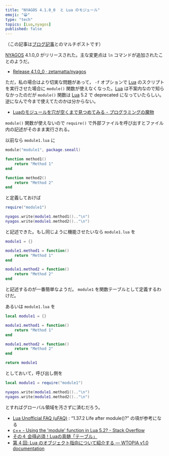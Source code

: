 ```yaml
---
title: "NYAGOS 4.1.0_0  と Lua のモジュール"
emoji: "😀"
type: "tech"
topics: [Lua,nyagos]
published: false
---
```

（この記事は[ブログ記事](http://text.baldanders.info/remark/2016/01/lua-module/)とのマルチポストです）

[NYAGOS] 4.1.0_0 がリリースされた。主な変更点は `ln` コマンドが追加されたことのようだ。

- [Release 4.1.0_0 · zetamatta/nyagos](https://github.com/zetamatta/nyagos/releases/tag/4.1.0_0)

ただ，私の場合はより切実な問題があって， `-f` オプションで [Lua] のスクリプトを実行させた場合に `module()` 関数が使えなくなった。[Lua] は不案内なので知らなかったのだが `module()` 関数は [Lua] 5.2 で deprecated になっていたらしい。逆になんで今まで使えてたのかは分からない。

- [Luaのモジュールを穴が空くまで見つめてみる - プログラミングの魔物](http://p-monster.hatenablog.com/entry/2013/02/13/205419)

`module()` 関数が使えないので `require()` で外部ファイルを呼び出すとファイル内の記述がそのまま実行される。

以前なら `module1.lua` に

```lua:module1.lua
module("module1", package.seeall)

function method1()
	return "Method 1"
end

function method2()
	return "Method 2"
end
```

と定義しておけば

```lua:run1.lua
require("module1")

nyagos.write(module1.method1().."\n")
nyagos.write(module1.method2().."\n")
```

と記述できた。もし同じように機能させたいなら `module1.lua` を

```lua:module1.lua
module1 = {}

module1.method1 = function()
	return "Method 1"
end

module1.method2 = function()
	return "Method 2"
end
```

と記述するのが一番簡単なようだ。 `module1` を関数テーブルとして定義するわけだ。

あるいは `module1.lua` を

```lua:module1.lua
local module1 = {}

module1.method1 = function()
	return "Method 1"
end

module1.method2 = function()
	return "Method 2"
end

return module1
```

としておいて，呼び出し側を

```lua:run2.lua
local module1 = require("module1")

nyagos.write(module1.method1().."\n")
nyagos.write(module1.method2().."\n")
```

とすればグローバル領域を汚さずに済むだろう。

- [Lua Unofficial FAQ (uFAQ)](http://www.luafaq.org/) : “1.37.2 Life after module()?” の項が参考になる
- [c++ - Using the 'module' function in Lua 5.2? - Stack Overflow](http://stackoverflow.com/questions/16849422/using-the-module-function-in-lua-5-2)
- [その４ 会得必須！Luaの真髄「テーブル」](http://marupeke296.com/LUA_No4_Table.html)
- [第 4 回: Lua のオブジェクト指向について紹介する — WTOPIA v1.0 documentation](http://www.ie.u-ryukyu.ac.jp/~e085739/lua.hajime.4.html)

[NYAGOS]: http://www.nyaos.org/index.cgi?p=NYAGOS "NYAOS.ORG - NYAGOS"
[Lua]: http://www.lua.org/ "The Programming Language Lua"

